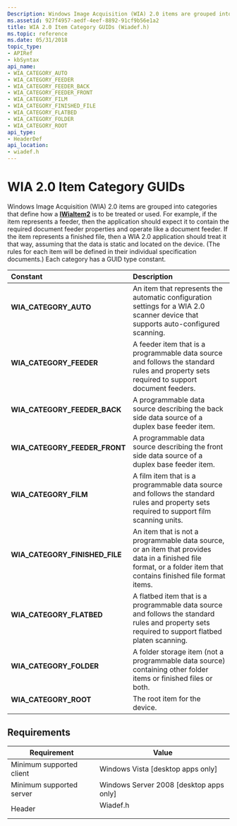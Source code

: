 ```yaml
---
Description: Windows Image Acquisition (WIA) 2.0 items are grouped into categories that define how a IWiaItem2 is to be treated or used.
ms.assetid: 927f4957-aedf-4eef-8892-91cf9b56e1a2
title: WIA 2.0 Item Category GUIDs (Wiadef.h)
ms.topic: reference
ms.date: 05/31/2018
topic_type: 
- APIRef
- kbSyntax
api_name: 
- WIA_CATEGORY_AUTO
- WIA_CATEGORY_FEEDER
- WIA_CATEGORY_FEEDER_BACK
- WIA_CATEGORY_FEEDER_FRONT
- WIA_CATEGORY_FILM
- WIA_CATEGORY_FINISHED_FILE
- WIA_CATEGORY_FLATBED
- WIA_CATEGORY_FOLDER
- WIA_CATEGORY_ROOT
api_type: 
- HeaderDef
api_location: 
- wiadef.h
---
```


# WIA 2.0 Item Category GUIDs

Windows Image Acquisition (WIA) 2.0 items are grouped into categories that define how a [**IWiaItem2**](-wia-iwiaitem2.md) is to be treated or used. For example, if the item represents a feeder, then the application should expect it to contain the required document feeder properties and operate like a document feeder. If the item represents a finished file, then a WIA 2.0 application should treat it that way, assuming that the data is static and located on the device. (The rules for each item will be defined in their individual specification documents.) Each category has a GUID type constant.



| Constant                                                                                                                                                                                               | Description                                                                                                                                                                    |
|:-------------------------------------------------------------------------------------------------------------------------------------------------------------------------------------------------------|:-------------------------------------------------------------------------------------------------------------------------------------------------------------------------------|
| <span id="WIA_CATEGORY_AUTO"></span><span id="wia_category_auto"></span><dl> <dt>**WIA\_CATEGORY\_AUTO**</dt> </dl>                             | An item that represents the automatic configuration settings for a WIA 2.0 scanner device that supports auto-configured scanning.<br/>                                   |
| <span id="WIA_CATEGORY_FEEDER"></span><span id="wia_category_feeder"></span><dl> <dt>**WIA\_CATEGORY\_FEEDER**</dt> </dl>                       | A feeder item that is a programmable data source and follows the standard rules and property sets required to support document feeders.<br/>                             |
| <span id="WIA_CATEGORY_FEEDER_BACK"></span><span id="wia_category_feeder_back"></span><dl> <dt>**WIA\_CATEGORY\_FEEDER\_BACK**</dt> </dl>       | A programmable data source describing the back side data source of a duplex base feeder item.<br/>                                                                       |
| <span id="WIA_CATEGORY_FEEDER_FRONT"></span><span id="wia_category_feeder_front"></span><dl> <dt>**WIA\_CATEGORY\_FEEDER\_FRONT**</dt> </dl>    | A programmable data source describing the front side data source of a duplex base feeder item.<br/>                                                                      |
| <span id="WIA_CATEGORY_FILM"></span><span id="wia_category_film"></span><dl> <dt>**WIA\_CATEGORY\_FILM**</dt> </dl>                             | A film item that is a programmable data source and follows the standard rules and property sets required to support film scanning units.<br/>                            |
| <span id="WIA_CATEGORY_FINISHED_FILE"></span><span id="wia_category_finished_file"></span><dl> <dt>**WIA\_CATEGORY\_FINISHED\_FILE**</dt> </dl> | An item that is not a programmable data source, or an item that provides data in a finished file format, or a folder item that contains finished file format items.<br/> |
| <span id="WIA_CATEGORY_FLATBED"></span><span id="wia_category_flatbed"></span><dl> <dt>**WIA\_CATEGORY\_FLATBED**</dt> </dl>                    | A flatbed item that is a programmable data source and follows the standard rules and property sets required to support flatbed platen scanning.<br/>                     |
| <span id="WIA_CATEGORY_FOLDER"></span><span id="wia_category_folder"></span><dl> <dt>**WIA\_CATEGORY\_FOLDER**</dt> </dl>                       | A folder storage item (not a programmable data source) containing other folder items or finished files or both.<br/>                                                     |
| <span id="WIA_CATEGORY_ROOT"></span><span id="wia_category_root"></span><dl> <dt>**WIA\_CATEGORY\_ROOT**</dt> </dl>                             | The root item for the device. <br/>                                                                                                                                      |



## Requirements



| Requirement | Value |
|-------------------------------------|-------------------------------------------------------------------------------------|
| Minimum supported client<br/> | Windows Vista \[desktop apps only\]<br/>                                      |
| Minimum supported server<br/> | Windows Server 2008 \[desktop apps only\]<br/>                                |
| Header<br/>                   | <dl> <dt>Wiadef.h</dt> </dl> |



 

 




